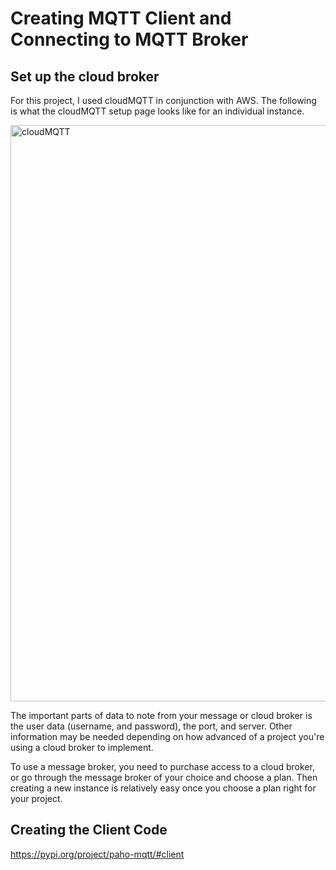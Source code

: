 # Creating MQTT Client and Connecting to MQTT Broker
## Set up the cloud broker
For this project, I used cloudMQTT in conjunction with AWS.
The following is what the cloudMQTT setup page looks like for an individual instance.

<img width="922" alt="cloudMQTT" src="https://user-images.githubusercontent.com/60630614/91782135-44e4fc00-ebca-11ea-806f-26748cc1bc9f.png">

The important parts of data to note from your message or cloud broker is the user data (username, and password), the port, and server.
Other information may  be needed depending on how advanced of a project you're using a cloud broker to implement. 

To use a message broker, you need to purchase access to a cloud broker, or go through the message broker of your choice and choose a plan. Then creating a new instance is relatively easy once you choose a plan right for your project. 

## Creating the Client Code
https://pypi.org/project/paho-mqtt/#client

